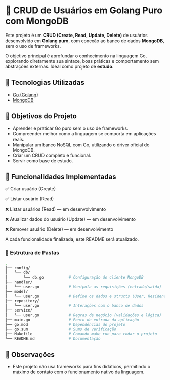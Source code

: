 # 📘 CRUD de Usuários em Golang Puro com MongoDB

Este projeto é um **CRUD (Create, Read, Update, Delete)** de usuários desenvolvido em **Golang puro**, com conexão ao banco de dados **MongoDB**, sem o uso de frameworks.

O objetivo principal é aprofundar o conhecimento na linguagem Go, explorando diretamente sua sintaxe, boas práticas e comportamento sem abstrações externas. Ideal como projeto de **estudo**.

## 🚀 Tecnologias Utilizadas

- [Go (Golang)](https://golang.org/)
- [MongoDB](https://www.mongodb.com/)

## 🧠 Objetivos do Projeto

- Aprender e praticar Go puro sem o uso de frameworks.
- Compreender melhor como a linguagem se comporta em aplicações reais.
- Manipular um banco NoSQL com Go, utilizando o driver oficial do MongoDB.
- Criar um CRUD completo e funcional.
- Servir como base de estudo.

## 📌 Funcionalidades Implementadas

✅ Criar usuário (Create)

✅ Listar usuário (Read)

❌ Listar usuários (Read) — em desenvolvimento

❌ Atualizar dados do usuário (Update) — em desenvolvimento

❌ Remover usuário (Delete) — em desenvolvimento

A cada funcionalidade finalizada, este README será atualizado.

### 📂 Estrutura de Pastas

```bash
.
├── config/
│   └── db/
│       └── db.go           # Configuração do cliente MongoDB
├── handler/
│   └── user.go             # Manipula as requisições (entrada/saída)
├── model/
│   └── user.go             # Define os dados e structs (User, Residence)
├── repository/
│   └── user.go             # Interações com o banco de dados
├── service/
│   └── user.go             # Regras de negócio (validações e lógica)
├── main.go                 # Ponto de entrada da aplicação
├── go.mod                  # Dependências do projeto
├── go.sum                  # Sums de verificação
├── Makefile                # Comando make run para rodar o projeto
└── README.md               # Documentação
```

## 📝 Observações
 - Este projeto não usa frameworks para fins didáticos, permitindo o máximo de contato com o funcionamento nativo da linguagem.
